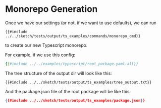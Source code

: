 # Monorepo Generation

Once we have our settings (or not, if we want to use defaults), we can run

`{{#include ../../sketch/tests/output/ts_examples/commands/monorepo_cmd}}`

to create our new Typescript monorepo.

For example, if we use this config:
```yaml
{{#include ../../examples/typescript/root_package.yaml:all}}
```


The tree structure of the output dir will look like this:
```
{{#include ../../sketch/tests/output/ts_examples/tree_output.txt}}
```

And the package.json file of the root package will be like this:

```json
{{#include ../../sketch/tests/output/ts_examples/package.json}}
```

